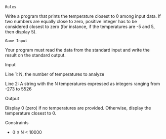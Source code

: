  	Rules

Write a program that prints the temperature closest to 0 among input data. If two numbers are equally close to zero, positive integer has to be considered closest to zero (for instance, if the temperatures are -5 and 5, then display 5).
 	
 	Game Input

Your program must read the data from the standard input and write the result on the standard output.

  Input

Line 1: N, the number of temperatures to analyze

Line 2: A string with the N temperatures expressed as integers ranging from -273 to 5526

Output

Display 0 (zero) if no temperatures are provided. Otherwise, display the temperature closest to 0.

Constraints
- 0 ≤ N < 10000